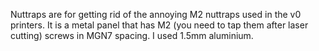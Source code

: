 Nuttraps are for getting rid of the annoying M2 nuttraps used in the v0 printers. It is a metal panel that has M2 (you need to tap them after laser cutting) screws in MGN7 spacing. I used 1.5mm aluminium.